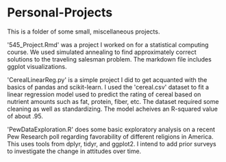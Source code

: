 # Personal-Projects
This is a folder of some small, miscellaneous projects.

'545_Project.Rmd' was a project I worked on for a statistical computing course. We used simulated annealing to find approximately correct solutions to the traveling salesman problem. The markdown file includes ggplot visualizations.

'CerealLinearReg.py' is a simple project I did to get acquanted with the basics of pandas and scikit-learn. I used the 'cereal.csv' dataset to fit a linear regression model used to predict the rating of cereal based on nutrient amounts such as fat, protein, fiber, etc. The dataset required some cleaning as well as standardizing. The model acheives an R-squared value of about .95. 

'PewDataExploration.R' does some basic exploratory analysis on a recent Pew Research poll regarding favorability of different religions in America. This uses tools from dplyr, tidyr, and ggplot2. I intend to add prior surveys to investigate the change in attitudes over time.
